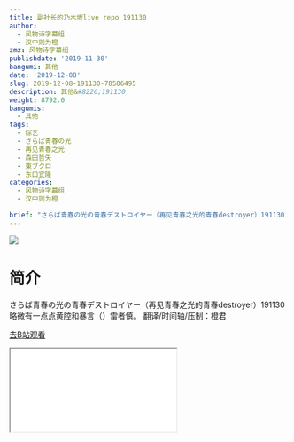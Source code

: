 ```yaml
---
title: 副社长的乃木坂live repo 191130
author:
  - 风物诗字幕组
  - 汉中则为橙
zmz: 风物诗字幕组
publishdate: '2019-11-30'
bangumi: 其他
date: '2019-12-08'
slug: 2019-12-08-191130-78506495
description: 其他&#8226;191130
weight: 8792.0
bangumis:
  - 其他
tags:
  - 综艺
  - さらば青春の光
  - 再见青春之光
  - 森田哲矢
  - 東ブクロ
  - 东口宜隆
categories:
  - 风物诗字幕组
  - 汉中则为橙

brief: "さらば青春の光の青春デストロイヤー（再见青春之光的青春destroyer）191130 略微有一点点黄腔和暴言（）雷者慎。 翻译/时间轴/压制：橙君"
---
```

![](https://raw.githubusercontent.com/tcgriffith/owaraisite/master/static/tmpimg/e680f63b66956c14a61a1ac9765e865d155e16a9.jpg.480.jpg)
# 简介  
さらば青春の光の青春デストロイヤー（再见青春之光的青春destroyer）191130
略微有一点点黄腔和暴言（）雷者慎。
翻译/时间轴/压制：橙君  

[去B站观看](https://www.bilibili.com/video/av78506495/)
<div class ="resp-container"><iframe class="testiframe" src="//player.bilibili.com/player.html?aid=78506495"", scrolling="no", allowfullscreen="true" > </iframe></div> 
